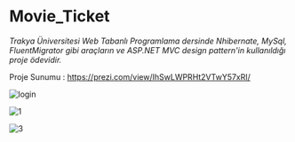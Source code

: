 # Movie_Ticket

_Trakya Üniversitesi Web Tabanlı Programlama dersinde Nhibernate, MySql, FluentMigrator gibi araçların ve ASP.NET MVC design pattern'in kullanıldığı proje ödevidir._

Proje Sunumu :
[https://prezi.com/view/IhSwLWPRHt2VTwY57xRI/
](url)

![login](https://user-images.githubusercontent.com/13876601/59803633-b5b93480-92f4-11e9-948e-b0cf014e2f05.PNG)

![1](https://user-images.githubusercontent.com/13876601/59804122-1a28c380-92f6-11e9-8338-022b46030e9b.PNG)


![3](https://user-images.githubusercontent.com/13876601/59805242-6d504580-92f9-11e9-9543-37a798bd8017.PNG)
